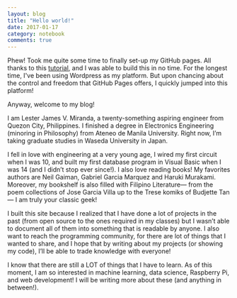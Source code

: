 ```yaml
---
layout: blog
title: "Hello world!"
date: 2017-01-17
category: notebook
comments: true
---
```


Phew! Took me quite some time to finally set-up my GitHub pages. All thanks to this [tutorial](http://jmcglone.com/guides/github-pages/), and I was
able to build this in no time. For the longest time, I've been using Wordpress as my platform. But upon chancing about the control and freedom that
GitHub Pages offers, I quickly jumped into this platform!

Anyway, welcome to my blog! 

I am Lester James V. Miranda, a twenty-something aspiring engineer from Quezon City, Philippines. I finished a degree in Electronics Engineering 
(minoring in Philosophy) from Ateneo de Manila University. Right now, I’m taking graduate studies in Waseda University in Japan.

I fell in love with engineering at a very young age, I wired my first circuit when I was 10, and built my first database program in Visual Basic 
when I was 14 (and I didn’t stop ever since!). I also love reading books! My favorites authors are Neil Gaiman, Gabriel Garcia Marquez and Haruki Murakami. Moreover, my bookshelf is 
also filled with Filipino Literature— from the poem collections of Jose Garcia Villa up to the Trese komiks of Budjette Tan— I am truly your classic geek!

I built this site because I realized that I have done a lot of projects in the past (from open source to the ones required in my classes) 
but I wasn’t able to document all of them into something that is readable by anyone. I also want to reach the programming community, 
for there are lot of things that I wanted to share, and I hope that by writing about my projects (or showing my code), I’ll be able 
to trade knowledge with everyone!

I know that there are still a LOT of things that I have to learn. As of this moment, I am so interested in machine learning, 
data science, Raspberry Pi, and web development! I will be writing more about these (and anything in between!).
